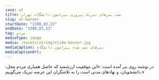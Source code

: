 ```yaml
---
case: ut
title: نصب بنرهای تبریک پیروزی پیرامون دانشگاه تهران
slug: ut-banner
startDate: "1398,03,23"
endDate: "1398,03,23"
tag: مردم
mediaType: image
media: /assets/ut/img/slide-banner.jpg
mediaCaption: بنرهای نصب شده پیرامون دانشگاه
mediaCaptionUrl:  
---
```

در نوشته روی بنر آمده است: «این موفقیت ارزشمند که حاصل همیاری مردم محل، دانشجویان، و نهادهای مدنی است را به تلاشگران این عرصه تبریک می‌گوییم.»
